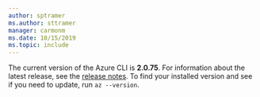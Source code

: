 ```yaml
---
author: sptramer
ms.author: sttramer
manager: carmonm
ms.date: 10/15/2019
ms.topic: include
---
```

The current version of the Azure CLI is __2.0.75__. For information about the latest release, see the [release notes](../release-notes-azure-cli.md). To find your installed version and see if you need to update, run `az --version`.

